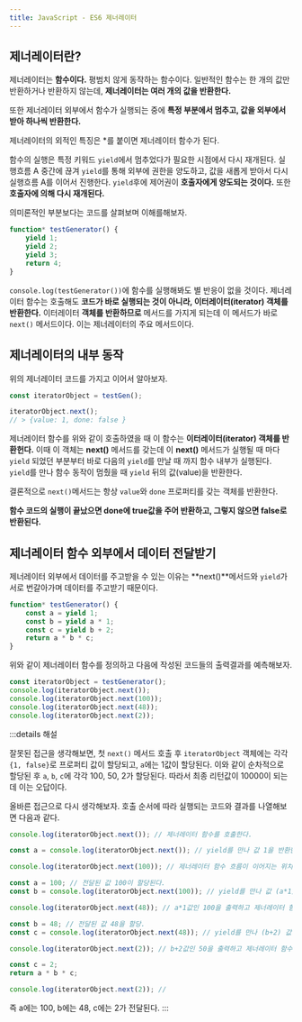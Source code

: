 ```yaml
---
title: JavaScript - ES6 제너레이터
---
```


## 제너레이터란?

제너레이터는 **함수이다.** 평범치 않게 동작하는 함수이다. 일반적인 함수는 한 개의 값만 반환하거나 반환하지 않는데, **제너레이터는 여러 개의 값을 반환한다.**

또한 제너레이터 외부에서 함수가 실행되는 중에 **특정 부분에서 멈추고, 값을 외부에서 받아 하나씩 반환한다.**

제너레이터의 외적인 특징은 \*를 붙이면 제너레이터 함수가 된다.

함수의 실행은 특정 키워드 `yield`에서 멈추었다가 필요한 시점에서 다시 재개된다. 실행흐름 A 중간에 끊겨 `yield`를 통해 외부에 권한을 양도하고, 값을 새롭게 받아서 다시 실행흐름 A를 이어서 진행한다. `yield`후에 제어권이 **호출자에게 양도되는 것이다.** 또한 **호출자에 의해 다시 재개된다.**

의미론적인 부분보다는 코드를 살펴보며 이해를해보자.

```js
function* testGenerator() {
    yield 1;
    yield 2;
    yield 3;
    return 4;
}
```

`console.log(testGenerator())`에 함수를 실행해봐도 별 반응이 없을 것이다. 제너레이터 함수는 호출해도 **코드가 바로 실행되는 것이 아니라, 이터레이터(iterator) 객체를 반환한다.** 이터레이터 **객체를 반환하므로** 메서드를 가지게 되는데 이 메서드가 바로 `next()` 메서드이다. 이는 제너레이터의 주요 메서드이다.

## 제너레이터의 내부 동작

위의 제너레이터 코드를 가지고 이어서 알아보자.

```js
const iteratorObject = testGen();

iteratorObject.next();
// > {value: 1, done: false }
```

제너레이터 함수를 위와 같이 호출하였을 때 이 함수는 **이터레이터(iterator) 객체를 반환헌다.** 이때 이 객체는 **next()** 메서드를 갖는데 이 **next()** 메서드가 실행될 때 마다 `yield` 되었던 부분부터 바로 다음의 `yield`를 만날 때 까지 함수 내부가 실행된다. `yield`를 만나 함수 동작이 멈췄을 때 `yield` 뒤의 값(value)을 반환한다.

결론적으로 `next()`메서드는 항상 `value`와 `done` 프로퍼티를 갖는 객체를 반환한다.

**함수 코드의 실행이 끝났으면 done에 true값을 주어 반환하고, 그렇지 않으면 false로 반환된다.**

## 제너레이터 함수 외부에서 데이터 전달받기

제너레이터 외부에서 데이터를 주고받을 수 있는 이유는 **next()**메서드와 `yield`가 서로 번갈아가며 데이터를 주고받기 때문이다.

```js
function* testGenerator() {
    const a = yield 1;
    const b = yield a * 1;
    const c = yield b + 2;
    return a * b * c;
}
```

위와 같이 제너레이터 함수를 정의하고 다음에 작성된 코드들의 출력결과를 예측해보자.

```js
const iteratorObject = testGenerator();
console.log(iteratorObject.next());
console.log(iteratorObject.next(100));
console.log(iteratorObject.next(48));
console.log(iteratorObject.next(2));
```

:::details 해설

잘못된 접근을 생각해보면, 첫 `next()` 메서드 호출 후 `iteratorObject` 객체에는 각각 `{1, false}`로 프로퍼티 값이 할당되고, `a`에는 1값이 할당된다. 이와 같이 순차적으로 할당된 후 `a`, `b`, `c`에 각각 100, 50, 2가 할당된다. 따라서 최종 리턴값이 10000이 되는데 이는 오답이다.

올바른 접근으로 다시 생각해보자. 호출 순서에 따라 실행되는 코드와 결과를 나열해보면 다음과 같다.

```js
console.log(iteratorObject.next()); // 제너레이터 함수를 호출한다.

const a = console.log(iteratorObject.next()); // yield를 만나 값 1을 반환한다. // 제너레이터에서 yield된 1값을 출력한다.

console.log(iteratorObject.next(100)); // 제너레이터 함수 흐름이 이어지는 위치에 값 100을 할당한다.

const a = 100; // 전달된 값 100이 할당된다.
const b = console.log(iteratorObject.next(100)); // yield를 만나 값 (a*1)을 반환한다. // 제너레이터에서 yield된 a*1값을 출력한다.

console.log(iteratorObject.next(48)); // a*1값인 100을 출력하고 제너레이터 함수로 다시 진입

const b = 48; // 전달된 값 48을 할당.
const c = console.log(iteratorObject.next(48)); // yield를 만나 (b+2) 값 반환 // 제너레이터에서 yield된 b+2값을 출력한다.

console.log(iteratorObject.next(2)); // b+2값인 50을 출력하고 제너레이터 함수로 재진입

const c = 2;
return a * b * c;

console.log(iteratorObject.next(2)); //
```

즉 a에는 100, b에는 48, c에는 2가 전달된다.
:::
